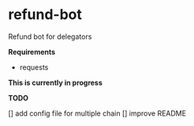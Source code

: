# refund-bot
Refund bot for delegators

**Requirements**

- requests

**This is currently in progress**

**TODO**

[] add config file for multiple chain
[] improve README

